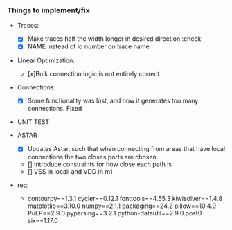 ### Things to implement/fix
- Traces:
  - [x] Make traces half the width longer in desired direction :check: 
  - [x] NAME instead of id number on trace name
- Linear Optimization:
  - [x]Bulk connection logic is not entirely correct
- Connections:
  - [x] Some functionality was lost, and now it generates too many connections. Fixed
- UNIT TEST
- ASTAR
  - [x] Updates Astar, such that when connecting from areas that have local connections the two closes ports are chosen.
  - [] Introduce constraints for how close each path is
  - [] VSS in locali and VDD in m1



- req:
  - contourpy==1.3.1
cycler==0.12.1
fonttools==4.55.3
kiwisolver==1.4.8
matplotlib==3.10.0
numpy==2.1.1
packaging==24.2
pillow==10.4.0
PuLP==2.9.0
pyparsing==3.2.1
python-dateutil==2.9.0.post0
six==1.17.0

